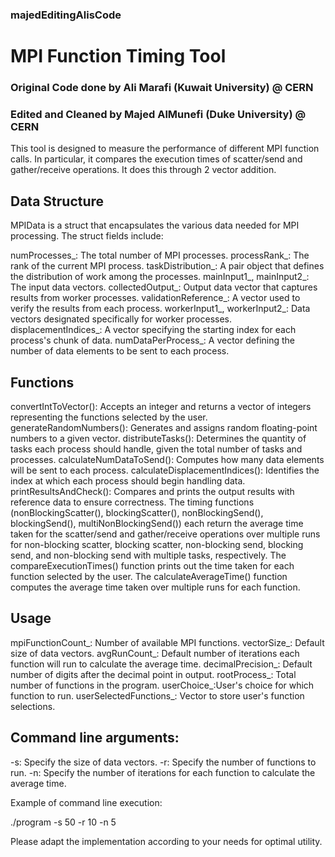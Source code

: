 ### majedEditingAlisCode

# MPI Function Timing Tool 


### Original Code done by Ali Marafi (Kuwait University) @ CERN
### Edited and Cleaned by Majed AlMunefi (Duke University) @ CERN


This tool is designed to measure the performance of different MPI function calls. In particular, it compares the execution times of scatter/send and gather/receive operations. It does this through 2 vector addition.

## Data Structure

MPIData is a struct that encapsulates the various data needed for MPI processing. The struct fields include:

numProcesses_: The total number of MPI processes.
processRank_: The rank of the current MPI process.
taskDistribution_: A pair object that defines the distribution of work among the processes.
mainInput1_, mainInput2_: The input data vectors.
collectedOutput_: Output data vector that captures results from worker processes.
validationReference_: A vector used to verify the results from each process.
workerInput1_, workerInput2_: Data vectors designated specifically for worker processes.
displacementIndices_: A vector specifying the starting index for each process's chunk of data.
numDataPerProcess_: A vector defining the number of data elements to be sent to each process.

## Functions

convertIntToVector(): Accepts an integer and returns a vector of integers representing the functions selected by the user.
generateRandomNumbers(): Generates and assigns random floating-point numbers to a given vector.
distributeTasks(): Determines the quantity of tasks each process should handle, given the total number of tasks and processes.
calculateNumDataToSend(): Computes how many data elements will be sent to each process.
calculateDisplacementIndices(): Identifies the index at which each process should begin handling data.
printResultsAndCheck(): Compares and prints the output results with reference data to ensure correctness.
The timing functions (nonBlockingScatter(), blockingScatter(), nonBlockingSend(), blockingSend(), multiNonBlockingSend()) each return the average time taken for the scatter/send and gather/receive operations over multiple runs for non-blocking scatter, blocking scatter, non-blocking send, blocking send, and non-blocking send with multiple tasks, respectively.
The compareExecutionTimes() function prints out the time taken for each function selected by the user.
The calculateAverageTime() function computes the average time taken over multiple runs for each function.

## Usage

mpiFunctionCount_: Number of available MPI functions.
vectorSize_: Default size of data vectors.
avgRunCount_: Default number of iterations each function will run to calculate the average time.
decimalPrecision_: Default number of digits after the decimal point in output.
rootProcess_: Total number of functions in the program.
userChoice_:User's choice for which function to run.
userSelectedFunctions_: Vector to store user's function selections.

## Command line arguments:

-s: Specify the size of data vectors.
-r: Specify the number of functions to run.
-n: Specify the number of iterations for each function to calculate the average time.

Example of command line execution:

./program -s 50 -r 10 -n 5

Please adapt the implementation according to your needs for optimal utility.
